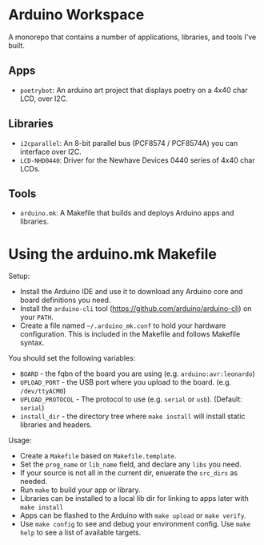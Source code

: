 

Arduino Workspace
=====================

A monorepo that contains a number of applications, libraries, and tools I've built.

Apps
----

* `poetrybot`: An arduino art project that displays poetry on a 4x40 char LCD, over I2C.

Libraries
---------

* `i2cparallel`: An 8-bit parallel bus (PCF8574 / PCF8574A) you can interface over I2C.
* `LCD-NHD0440`: Driver for the Newhave Devices 0440 series of 4x40 char LCDs.

Tools
------

* `arduino.mk`: A Makefile that builds and deploys Arduino apps and libraries.


Using the arduino.mk Makefile
==============================

Setup:

* Install the Arduino IDE and use it to download any Arduino core and board definitions you need.
* Install the `arduino-cli` tool (https://github.com/arduino/arduino-cli) on your `PATH`.
* Create a file named `~/.arduino_mk.conf` to hold your hardware configuration. This is included
  in the Makefile and follows Makefile syntax. 

You should set the following variables:

* `BOARD` - the fqbn of the board you are using (e.g. `arduino:avr:leonardo`)
* `UPLOAD_PORT` - the USB port where you upload to the board. (e.g. `/dev/ttyACM0`)
* `UPLOAD_PROTOCOL` - The protocol to use (e.g. `serial` or `usb`). (Default: `serial`)
* `install_dir` - the directory tree where `make install` will install static libraries and headers.

Usage:

* Create a `Makefile` based on `Makefile.template`.
* Set the `prog_name` or `lib_name` field, and declare any `libs` you need.
* If your source is not all in the current dir, enuerate the `src_dirs` as needed.
* Run `make` to build your app or library.
* Libraries can be installed to a local lib dir for linking to apps later with `make install`
* Apps can be flashed to the Arduino with `make upload` or `make verify`.
* Use `make config` to see and debug your environment config. Use `make help` to see a list of 
  available targets.

